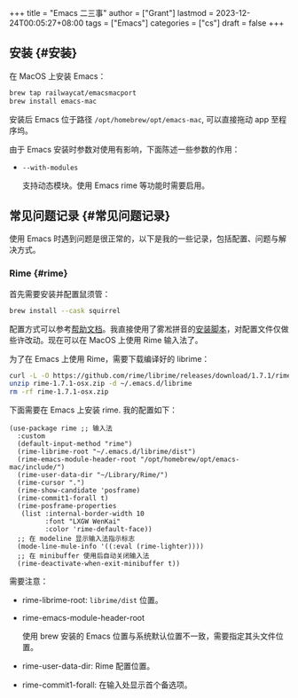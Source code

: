 +++
title = "Emacs 二三事"
author = ["Grant"]
lastmod = 2023-12-24T00:05:27+08:00
tags = ["Emacs"]
categories = ["cs"]
draft = false
+++

## 安装 {#安装}

在 MacOS 上安装 Emacs：

```zsh
brew tap railwaycat/emacsmacport
brew install emacs-mac
```

安装后 Emacs 位于路径 `/opt/homebrew/opt/emacs-mac`, 可以直接拖动 app 至程序坞。

由于 Emacs 安装时参数对使用有影响，下面陈述一些参数的作用：

-   `--with-modules`

    支持动态模块。使用 Emacs rime 等功能时需要启用。


## 常见问题记录 {#常见问题记录}

使用 Emacs 时遇到问题是很正常的，以下是我的一些记录，包括配置、问题与解决方式。


### Rime {#rime}

首先需要安装并配置鼠须管：

```zsh
brew install --cask squirrel
```

配置方式可以参考[帮助文档](https://rime.im/docs/)。我直接使用了雾凇拼音的[安装脚本](https://github.com/Mark24Code/rime-auto-deploy)，对配置文件仅做些许改动。现在可以在 MacOS 上使用 Rime 输入法了。

为了在 Emacs 上使用 Rime，需要下载编译好的 librime：

```zsh
curl -L -O https://github.com/rime/librime/releases/download/1.7.1/rime-1.7.1-osx.zip
unzip rime-1.7.1-osx.zip -d ~/.emacs.d/librime
rm -rf rime-1.7.1-osx.zip
```

下面需要在 Emacs 上安装 rime. 我的配置如下：

```emacs-lisp
(use-package rime ;; 输入法
  :custom
  (default-input-method "rime")
  (rime-librime-root "~/.emacs.d/librime/dist")
  (rime-emacs-module-header-root "/opt/homebrew/opt/emacs-mac/include/")
  (rime-user-data-dir "~/Library/Rime/")
  (rime-cursor ".")
  (rime-show-candidate 'posframe)
  (rime-commit1-forall t)
  (rime-posframe-properties
   (list :internal-border-width 10
         :font "LXGW WenKai"
         :color 'rime-default-face))
  ;; 在 modeline 显示输入法指示标志
  (mode-line-mule-info '((:eval (rime-lighter))))
  ;; 在 minibuffer 使用后自动关闭输入法
  (rime-deactivate-when-exit-minibuffer t))
```

需要注意：

-   rime-librime-root: `librime/dist` 位置。
-   rime-emacs-module-header-root

    使用 brew 安装的 Emacs 位置与系统默认位置不一致，需要指定其头文件位置。
-   rime-user-data-dir: Rime 配置位置。
-   rime-commit1-forall: 在输入处显示首个备选项。
